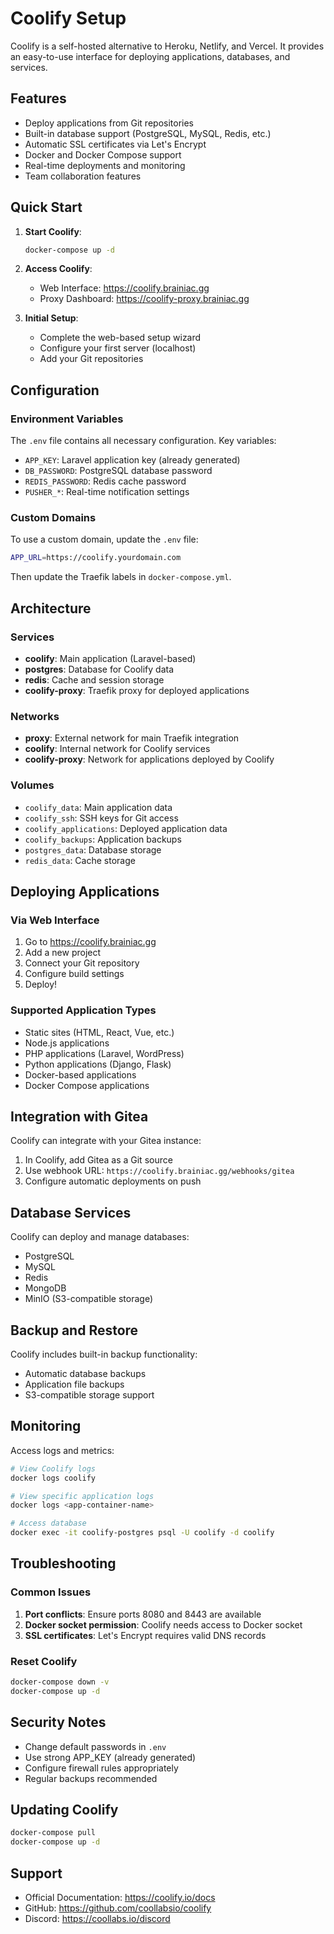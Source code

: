 # Coolify Setup

Coolify is a self-hosted alternative to Heroku, Netlify, and Vercel. It provides an easy-to-use interface for deploying applications, databases, and services.

## Features

- Deploy applications from Git repositories
- Built-in database support (PostgreSQL, MySQL, Redis, etc.)
- Automatic SSL certificates via Let's Encrypt
- Docker and Docker Compose support
- Real-time deployments and monitoring
- Team collaboration features

## Quick Start

1. **Start Coolify**:
   ```bash
   docker-compose up -d
   ```

2. **Access Coolify**:
   - Web Interface: https://coolify.brainiac.gg
   - Proxy Dashboard: https://coolify-proxy.brainiac.gg

3. **Initial Setup**:
   - Complete the web-based setup wizard
   - Configure your first server (localhost)
   - Add your Git repositories

## Configuration

### Environment Variables
The `.env` file contains all necessary configuration. Key variables:

- `APP_KEY`: Laravel application key (already generated)
- `DB_PASSWORD`: PostgreSQL database password
- `REDIS_PASSWORD`: Redis cache password
- `PUSHER_*`: Real-time notification settings

### Custom Domains
To use a custom domain, update the `.env` file:
```bash
APP_URL=https://coolify.yourdomain.com
```

Then update the Traefik labels in `docker-compose.yml`.

## Architecture

### Services
- **coolify**: Main application (Laravel-based)
- **postgres**: Database for Coolify data
- **redis**: Cache and session storage
- **coolify-proxy**: Traefik proxy for deployed applications

### Networks
- **proxy**: External network for main Traefik integration
- **coolify**: Internal network for Coolify services
- **coolify-proxy**: Network for applications deployed by Coolify

### Volumes
- `coolify_data`: Main application data
- `coolify_ssh`: SSH keys for Git access
- `coolify_applications`: Deployed application data
- `coolify_backups`: Application backups
- `postgres_data`: Database storage
- `redis_data`: Cache storage

## Deploying Applications

### Via Web Interface
1. Go to https://coolify.brainiac.gg
2. Add a new project
3. Connect your Git repository
4. Configure build settings
5. Deploy!

### Supported Application Types
- Static sites (HTML, React, Vue, etc.)
- Node.js applications
- PHP applications (Laravel, WordPress)
- Python applications (Django, Flask)
- Docker-based applications
- Docker Compose applications

## Integration with Gitea

Coolify can integrate with your Gitea instance:

1. In Coolify, add Gitea as a Git source
2. Use webhook URL: `https://coolify.brainiac.gg/webhooks/gitea`
3. Configure automatic deployments on push

## Database Services

Coolify can deploy and manage databases:
- PostgreSQL
- MySQL
- Redis
- MongoDB
- MinIO (S3-compatible storage)

## Backup and Restore

Coolify includes built-in backup functionality:
- Automatic database backups
- Application file backups
- S3-compatible storage support

## Monitoring

Access logs and metrics:
```bash
# View Coolify logs
docker logs coolify

# View specific application logs
docker logs <app-container-name>

# Access database
docker exec -it coolify-postgres psql -U coolify -d coolify
```

## Troubleshooting

### Common Issues

1. **Port conflicts**: Ensure ports 8080 and 8443 are available
2. **Docker socket permission**: Coolify needs access to Docker socket
3. **SSL certificates**: Let's Encrypt requires valid DNS records

### Reset Coolify
```bash
docker-compose down -v
docker-compose up -d
```

## Security Notes

- Change default passwords in `.env`
- Use strong APP_KEY (already generated)
- Configure firewall rules appropriately
- Regular backups recommended

## Updating Coolify

```bash
docker-compose pull
docker-compose up -d
```

## Support

- Official Documentation: https://coolify.io/docs
- GitHub: https://github.com/coollabsio/coolify
- Discord: https://coollabs.io/discord